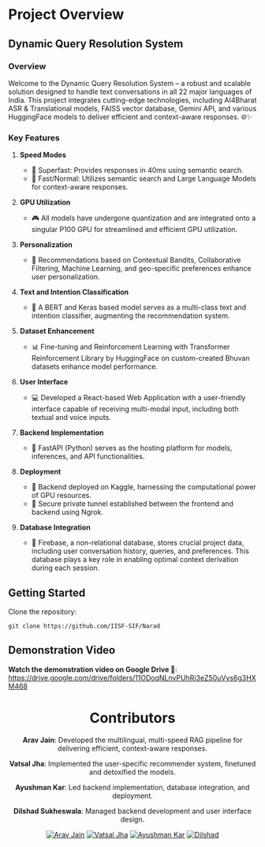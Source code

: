 # Project Overview

## Dynamic Query Resolution System

### Overview
Welcome to the Dynamic Query Resolution System – a robust and scalable solution designed to handle text conversations in all 22 major languages of India. This project integrates cutting-edge technologies, including AI4Bharat ASR & Translational models, FAISS vector database, Gemini API, and various HuggingFace models to deliver efficient and context-aware responses. 🌐✨

### Key Features

1. **Speed Modes**
   - 🚀 Superfast: Provides responses in 40ms using semantic search.
   - 🚄 Fast/Normal: Utilizes semantic search and Large Language Models for context-aware responses.

2. **GPU Utilization**
   - 🎮 All models have undergone quantization and are integrated onto a singular P100 GPU for streamlined and efficient GPU utilization.

3. **Personalization**
   - 🎨 Recommendations based on Contextual Bandits, Collaborative Filtering, Machine Learning, and geo-specific preferences enhance user personalization.

4. **Text and Intention Classification**
   - 🤖 A BERT and Keras based model serves as a multi-class text and intention classifier, augmenting the recommendation system.

5. **Dataset Enhancement**
   - 📊 Fine-tuning and Reinforcement Learning with Transformer Reinforcement Library by HuggingFace on custom-created Bhuvan datasets enhance model performance.

6. **User Interface**
   - 💻 Developed a React-based Web Application with a user-friendly interface capable of receiving multi-modal input, including both textual and voice inputs.

7. **Backend Implementation**
   - 🚀 FastAPI (Python) serves as the hosting platform for models, inferences, and API functionalities.

8. **Deployment**
   - 🚀 Backend deployed on Kaggle, harnessing the computational power of GPU resources.
   - 🔐 Secure private tunnel established between the frontend and backend using Ngrok.

9. **Database Integration**
   - 📂 Firebase, a non-relational database, stores crucial project data, including user conversation history, queries, and preferences. This database plays a key role in enabling optimal context derivation during each session.


## Getting Started

Clone the repository:
   ```
   git clone https://github.com/IISF-SIF/Narad
   ```

## Demonstration Video

   **Watch the demonstration video on Google Drive 🎥**: https://drive.google.com/drive/folders/11ODoqNLnvPUhRi3eZ50uVys6g3HXM468

<div align="center">

# Contributors

**Arav Jain**: Developed the multilingual, multi-speed RAG pipeline for delivering efficient, context-aware responses.

**Vatsal Jha**: Implemented the user-specific recommender system, finetuned and detoxified the models.

**Ayushman Kar**: Led backend implementation, database integration, and deployment.

**Dilshad Sukheswala**: Managed backend development and user interface design.


[![Arav Jain](https://img.shields.io/badge/Arav_Jain-%E2%9D%A4%EF%B8%8F-brightgreen)](https://github.com/AravJain007)
[![Vatsal Jha](https://img.shields.io/badge/Vatsal_Jha-%E2%9D%A4%EF%B8%8F-blue)](https://github.com/Vatsal-Jha256)
[![Ayushman Kar](https://img.shields.io/badge/Ayushman_Kar-%E2%9D%A4%EF%B8%8F-red)](https://github.com/KarAyushman)
[![Dilshad](https://img.shields.io/badge/Dilshad-%E2%9D%A4%EF%B8%8F-orange)](https://github.com/DILSHAD477)

</div>

